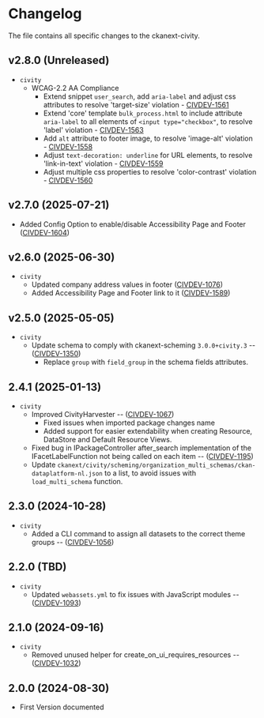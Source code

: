 # Changelog
The file contains all specific changes to the ckanext-civity.

## v2.8.0 (Unreleased)
* `civity`
  * WCAG-2.2 AA Compliance
    * Extend snippet `user_search`, add `aria-label` and adjust css attributes to resolve 'target-size' violation - [CIVDEV-1561](https://civity.atlassian.net/browse/CIVDEV-1561)
    * Extend 'core' template `bulk_process.html` to include attribute `aria-label` to all elements of `<input type="checkbox"`, to resolve 'label' violation - [CIVDEV-1563](https://civity.atlassian.net/browse/CIVDEV-1563)
    * Add `alt` attribute to footer image, to resolve 'image-alt' violation - [CIVDEV-1558](https://civity.atlassian.net/browse/CIVDEV-1558)
    * Adjust `text-decoration: underline` for URL elements, to resolve 'link-in-text' violation - [CIVDEV-1559](https://civity.atlassian.net/browse/CIVDEV-1559)
    * Adjust multiple css properties to resolve 'color-contrast' violation - [CIVDEV-1560](https://civity.atlassian.net/browse/CIVDEV-1560)
## v2.7.0 (2025-07-21)
  - Added Config Option to enable/disable Accessibility Page and Footer ([CIVDEV-1604](https://civity.atlassian.net/browse/CIVDEV-1604))

## v2.6.0 (2025-06-30)
- `civity` 
  - Updated company address values in footer  ([CIVDEV-1076](https://civity.atlassian.net/browse/CIVDEV-1076))
  - Added Accessibility Page and Footer link to it ([CIVDEV-1589](https://civity.atlassian.net/browse/CIVDEV-1589))

## v2.5.0 (2025-05-05)
- `civity` 
  - Update schema to comply with ckanext-scheming `3.0.0+civity.3` -- ([CIVDEV-1350](https://civity.atlassian.net/browse/CIVDEV-1350)) 
    - Replace `group` with `field_group` in the schema fields attributes.

## 2.4.1 (2025-01-13)
- `civity`
  - Improved CivityHarvester -- ([CIVDEV-1067](https://civity.atlassian.net/browse/CIVDEV-1067))
    - Fixed issues when imported package changes name
    - Added support for easier extendability when creating Resource, DataStore and Default Resource Views.
  - Fixed bug in IPackageController after_search implementation of the IFacetLabelFunction not being called on each item -- ([CIVDEV-1195](https://civity.atlassian.net/browse/CIVDEV-1195))
  - Update `ckanext/civity/scheming/organization_multi_schemas/ckan-dataplatform-nl.json` to a list, to avoid issues with `load_multi_schema` function.

## 2.3.0 (2024-10-28)
- `civity`
  - Added a CLI command to assign all datasets to the correct theme groups -- ([CIVDEV-1056](https://civity.atlassian.net/browse/CIVDEV-1056))

## 2.2.0 (TBD)
- `civity`
  - Updated `webassets.yml` to fix issues with JavaScript modules -- ([CIVDEV-1093](https://civity.atlassian.net/browse/CIVDEV-1093))

## 2.1.0 (2024-09-16)
- `civity` 
  - Removed unused helper for create_on_ui_requires_resources -- ([CIVDEV-1032](https://civity.atlassian.net/browse/CIVDEV-1032))


## 2.0.0 (2024-08-30)

- First Version documented
